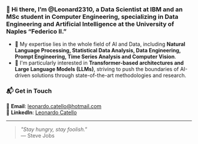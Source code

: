 ### 👋 Hi there, I’m @Leonard2310, a Data Scientist at IBM and an MSc student in Computer Engineering, specializing in Data Engineering and Artificial Intelligence at the University of Naples “Federico II.”

- 🤖 My expertise lies in the whole field of AI and Data, including **Natural Language Processing, Statistical Data Analysis, Data Engineering, Prompt Engineering, Time Series Analysis and Computer Vision**.  
- 🚀 I'm particularly interested in **Transformer-based architectures and Large Language Models (LLMs)**, striving to push the boundaries of AI-driven solutions through state-of-the-art methodologies and research.

### 📬 Get in Touch  
📧 **Email**: leonardo.catello@hotmail.com  
🔗 **LinkedIn**: [Leonardo Catello](https://www.linkedin.com/in/leonardocatello/)  
 

---  

> *"Stay hungry, stay foolish."*  
> — Steve Jobs

